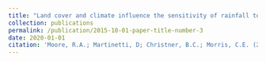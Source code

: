 ```yaml
---
title: "Land cover and climate influence the sensitivity of rainfall to bioaerosols"
collection: publications
permalink: /publication/2015-10-01-paper-title-number-3
date: 2020-01-01
citation: 'Moore, R.A.; Martinetti, D; Christner, B.C.; Morris, C.E. (2020). Land cover and climate influence the sensitivity of rainfall to bioaerosols; <i>In prep</i>.'
---
```

